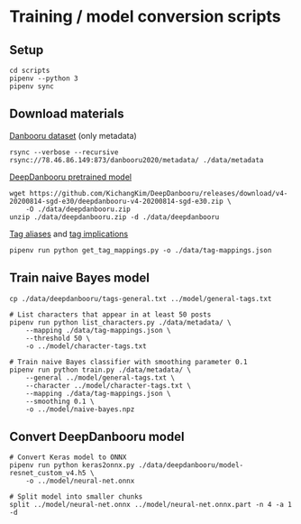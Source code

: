 # Training / model conversion scripts

## Setup

```shell
cd scripts
pipenv --python 3
pipenv sync
```

## Download materials

[Danbooru dataset](https://www.gwern.net/Danbooru2020) (only metadata)

```shell
rsync --verbose --recursive rsync://78.46.86.149:873/danbooru2020/metadata/ ./data/metadata
```

[DeepDanbooru pretrained model](https://github.com/KichangKim/DeepDanbooru/releases)

```shell
wget https://github.com/KichangKim/DeepDanbooru/releases/download/v4-20200814-sgd-e30/deepdanbooru-v4-20200814-sgd-e30.zip \
    -O ./data/deepdanbooru.zip
unzip ./data/deepdanbooru.zip -d ./data/deepdanbooru
```

[Tag aliases](https://danbooru.donmai.us/tag_aliases) and [tag implications](https://danbooru.donmai.us/tag_implications)

```shell
pipenv run python get_tag_mappings.py -o ./data/tag-mappings.json
```

## Train naive Bayes model

```shell
cp ./data/deepdanbooru/tags-general.txt ../model/general-tags.txt

# List characters that appear in at least 50 posts
pipenv run python list_characters.py ./data/metadata/ \
    --mapping ./data/tag-mappings.json \
    --threshold 50 \
    -o ../model/character-tags.txt

# Train naive Bayes classifier with smoothing parameter 0.1
pipenv run python train.py ./data/metadata/ \
    --general ../model/general-tags.txt \
    --character ../model/character-tags.txt \
    --mapping ./data/tag-mappings.json \
    --smoothing 0.1 \
    -o ../model/naive-bayes.npz
```

## Convert DeepDanbooru model

```shell
# Convert Keras model to ONNX
pipenv run python keras2onnx.py ./data/deepdanbooru/model-resnet_custom_v4.h5 \
    -o ../model/neural-net.onnx

# Split model into smaller chunks
split ../model/neural-net.onnx ../model/neural-net.onnx.part -n 4 -a 1 -d
```

